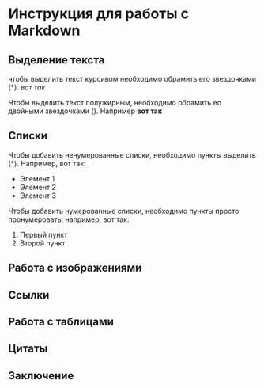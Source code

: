 # Инструкция для работы с Markdown

## Выделение текста

чтобы выделить текст курсивом необходимо обрамить его звездочками (*).
 *вот так*

 Чтобы выделить текст полужирным, необходимо обрамить ео двойными звездочками ().
 Например **вот так**


## Списки

Чтобы добавить ненумерованные списки, необходимо пункты выделить (*).
Например, вот так:
* Элемент 1
* Элемент 2
* Элемент 3

Чтобы добавить нумерованные списки, необходимо пункты просто пронумеровать, например, вот так:
1. Первый пункт
2. Второй пункт



## Работа с изображениями

## Ссылки

## Работа с таблицами

## Цитаты

## Заключение